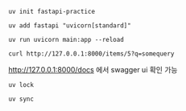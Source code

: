 ```shell
uv init fastapi-practice
```

```shell
uv add fastapi "uvicorn[standard]"
```

```shell
uv run uvicorn main:app --reload
```

```shell
curl http://127.0.0.1:8000/items/5?q=somequery
```

http://127.0.0.1:8000/docs 에서 swagger ui 확인 가능

```shell
uv lock
```

```shell
uv sync
```
